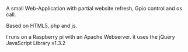 A small Web-Application with partial website refresh,
Gpio control and os call.
 
Based on HTML5, php and js.

I runs on a Raspberry pi with an Apache Webserver.
it uses the jQuery JavaScript Library v1.3.2



